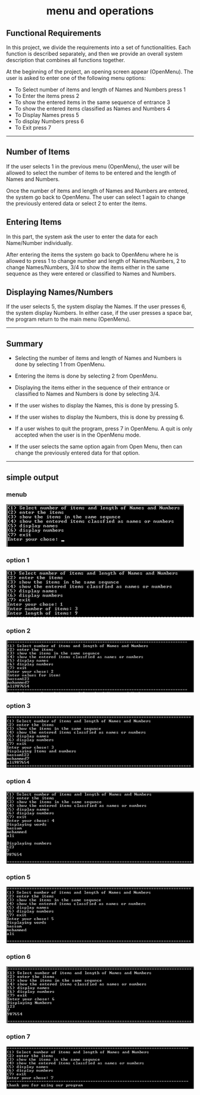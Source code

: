 <h1 style = "text-align:center;">menu and operations</h1>


## **Functional Requirements**

In this project, we divide the requirements into a set of functionalities. Each function is described separately, and then we provide an overall system description that combines all functions together.

At the beginning of the project, an opening screen appear (OpenMenu). The user is asked to enter one of the following menu options:

* To Select number of items and length of Names and Numbers press 1
* To Enter the items press 2
* To show the entered items in the same sequence of entrance 3
* To show the entered items classified as Names and Numbers 4
* To Display Names press 5
* To display Numbers press 6
* To Exit press 7

---

## **Number of Items**
If the user selects 1 in the previous menu (OpenMenu), the user will be allowed to select the number of items to be entered and the length of Names and Numbers. 

Once the number of items and length of Names and Numbers are entered, the system go back to OpenMenu. 
The user can select 1 again to change the previously entered data or select 2 to enter the items.

## **Entering Items**
In this part, the system ask the user to enter the data for each Name/Number individually. 

After entering the items the system go back to OpenMenu where he is allowed to press 1 to change number and length of Names/Numbers, 2 to change Names/Numbers, 3/4  to show the items either in the same sequence as they were entered or classified to Names and Numbers.

## **Displaying Names/Numbers**
If the user selects 5, the system display the Names. If the user presses 6, the system display Numbers.
In either case, if the user presses a space bar, the program return to the main menu (OpenMenu).   

---

## **Summary**
* Selecting the number of items and length of Names and Numbers is done by selecting 1 from OpenMenu.
* Entering the items is done by selecting 2 from OpenMenu.
* Displaying the items either in the sequence of their entrance or classified to Names and Numbers is done by selecting 3/4.
* If the user wishes to display the Names, this is done by pressing 5.
* If the user wishes to display the Numbers, this is done by pressing 6.

* If a user wishes to quit the program, press 7 in OpenMenu. A quit is only accepted when the user is in the OpenMenu mode.
* If the user selects the same option again from Open Menu, then can change the previously entered data for that option.

---

## **simple output**
### menub
<img src = "simpleOutput/m.png" />
<br>

### option 1
<img src = "simpleOutput/1.png" />
<br>

### option 2
<img src = "simpleOutput/2.png" />
<br>

### option 3
<img src = "simpleOutput/3.png" />
<br>

### option 4
<img src = "simpleOutput/4.png" />
<br>

### option 5
<img src = "simpleOutput/5.png" />
<br>

### option 6
<img src = "simpleOutput/6.png" />
<br>

### option 7
<img src = "simpleOutput/7.png" />
<br>


